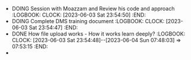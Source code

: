 - DOING Session with Moazzam and Review his code and approach
  :LOGBOOK:
  CLOCK: [2023-06-03 Sat 23:54:50]
  :END:
- DOING Complete DMS training document
  :LOGBOOK:
  CLOCK: [2023-06-03 Sat 23:54:47]
  :END:
- DONE How file upload works - How it works learn deeply?
  :LOGBOOK:
  CLOCK: [2023-06-03 Sat 23:54:48]--[2023-06-04 Sun 07:48:03] =>  07:53:15
  :END:
-